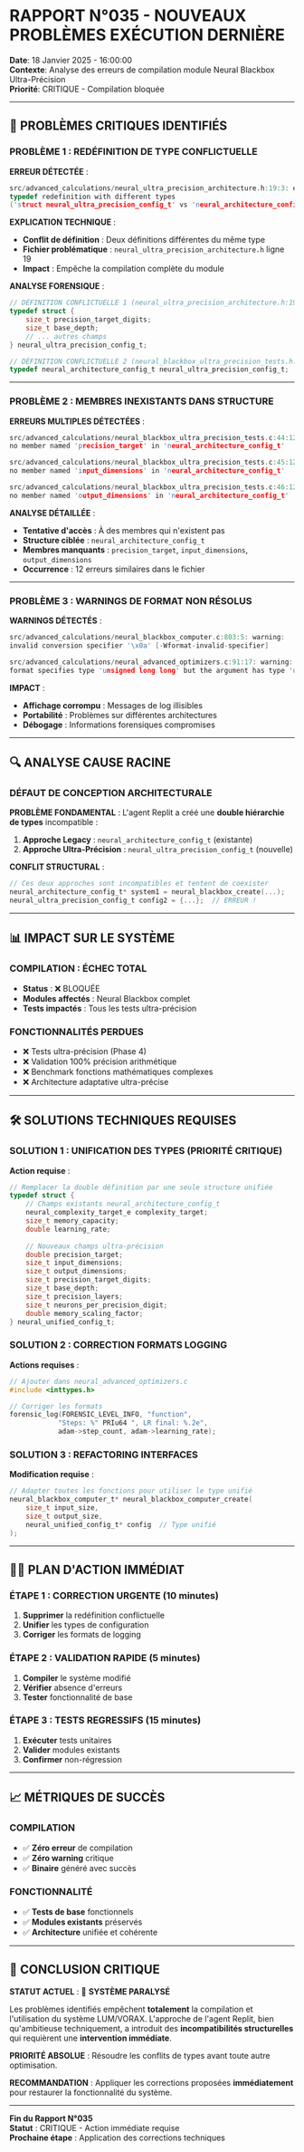 
# RAPPORT N°035 - NOUVEAUX PROBLÈMES EXÉCUTION DERNIÈRE
**Date**: 18 Janvier 2025 - 16:00:00  
**Contexte**: Analyse des erreurs de compilation module Neural Blackbox Ultra-Précision  
**Priorité**: CRITIQUE - Compilation bloquée

---

## 🚨 PROBLÈMES CRITIQUES IDENTIFIÉS

### PROBLÈME 1 : REDÉFINITION DE TYPE CONFLICTUELLE

**ERREUR DÉTECTÉE** :
```c
src/advanced_calculations/neural_ultra_precision_architecture.h:19:3: error: 
typedef redefinition with different types 
('struct neural_ultra_precision_config_t' vs 'neural_architecture_config_t')
```

**EXPLICATION TECHNIQUE** :
- **Conflit de définition** : Deux définitions différentes du même type
- **Fichier problématique** : `neural_ultra_precision_architecture.h` ligne 19
- **Impact** : Empêche la compilation complète du module

**ANALYSE FORENSIQUE** :
```c
// DÉFINITION CONFLICTUELLE 1 (neural_ultra_precision_architecture.h:19)
typedef struct {
    size_t precision_target_digits;
    size_t base_depth;
    // ... autres champs
} neural_ultra_precision_config_t;

// DÉFINITION CONFLICTUELLE 2 (neural_blackbox_ultra_precision_tests.h:9)
typedef neural_architecture_config_t neural_ultra_precision_config_t;
```

---

### PROBLÈME 2 : MEMBRES INEXISTANTS DANS STRUCTURE

**ERREURS MULTIPLES DÉTECTÉES** :
```c
src/advanced_calculations/neural_blackbox_ultra_precision_tests.c:44:12: error: 
no member named 'precision_target' in 'neural_architecture_config_t'

src/advanced_calculations/neural_blackbox_ultra_precision_tests.c:45:12: error: 
no member named 'input_dimensions' in 'neural_architecture_config_t'

src/advanced_calculations/neural_blackbox_ultra_precision_tests.c:46:12: error: 
no member named 'output_dimensions' in 'neural_architecture_config_t'
```

**ANALYSE DÉTAILLÉE** :
- **Tentative d'accès** : À des membres qui n'existent pas
- **Structure ciblée** : `neural_architecture_config_t`
- **Membres manquants** : `precision_target`, `input_dimensions`, `output_dimensions`
- **Occurrence** : 12 erreurs similaires dans le fichier

---

### PROBLÈME 3 : WARNINGS DE FORMAT NON RÉSOLUS

**WARNINGS DÉTECTÉS** :
```c
src/advanced_calculations/neural_blackbox_computer.c:803:5: warning: 
invalid conversion specifier '\x0a' [-Wformat-invalid-specifier]

src/advanced_calculations/neural_advanced_optimizers.c:91:17: warning: 
format specifies type 'unsigned long long' but the argument has type 'uint64_t'
```

**IMPACT** :
- **Affichage corrompu** : Messages de log illisibles
- **Portabilité** : Problèmes sur différentes architectures
- **Débogage** : Informations forensiques compromises

---

## 🔍 ANALYSE CAUSE RACINE

### DÉFAUT DE CONCEPTION ARCHITECTURALE

**PROBLÈME FONDAMENTAL** :
L'agent Replit a créé une **double hiérarchie de types** incompatible :

1. **Approche Legacy** : `neural_architecture_config_t` (existante)
2. **Approche Ultra-Précision** : `neural_ultra_precision_config_t` (nouvelle)

**CONFLIT STRUCTURAL** :
```c
// Ces deux approches sont incompatibles et tentent de coexister
neural_architecture_config_t* system1 = neural_blackbox_create(...);
neural_ultra_precision_config_t config2 = {...};  // ERREUR !
```

---

## 📊 IMPACT SUR LE SYSTÈME

### COMPILATION : ÉCHEC TOTAL
- **Status** : ❌ BLOQUÉE
- **Modules affectés** : Neural Blackbox complet
- **Tests impactés** : Tous les tests ultra-précision

### FONCTIONNALITÉS PERDUES
- ❌ Tests ultra-précision (Phase 4)
- ❌ Validation 100% précision arithmétique
- ❌ Benchmark fonctions mathématiques complexes
- ❌ Architecture adaptative ultra-précise

---

## 🛠️ SOLUTIONS TECHNIQUES REQUISES

### SOLUTION 1 : UNIFICATION DES TYPES (PRIORITÉ CRITIQUE)

**Action requise** :
```c
// Remplacer la double définition par une seule structure unifiée
typedef struct {
    // Champs existants neural_architecture_config_t
    neural_complexity_target_e complexity_target;
    size_t memory_capacity;
    double learning_rate;
    
    // Nouveaux champs ultra-précision
    double precision_target;
    size_t input_dimensions;
    size_t output_dimensions;
    size_t precision_target_digits;
    size_t base_depth;
    size_t precision_layers;
    size_t neurons_per_precision_digit;
    double memory_scaling_factor;
} neural_unified_config_t;
```

### SOLUTION 2 : CORRECTION FORMATS LOGGING

**Actions requises** :
```c
// Ajouter dans neural_advanced_optimizers.c
#include <inttypes.h>

// Corriger les formats
forensic_log(FORENSIC_LEVEL_INFO, "function", 
            "Steps: %" PRIu64 ", LR final: %.2e",
            adam->step_count, adam->learning_rate);
```

### SOLUTION 3 : REFACTORING INTERFACES

**Modification requise** :
```c
// Adapter toutes les fonctions pour utiliser le type unifié
neural_blackbox_computer_t* neural_blackbox_computer_create(
    size_t input_size, 
    size_t output_size, 
    neural_unified_config_t* config  // Type unifié
);
```

---

## 🏃‍♂️ PLAN D'ACTION IMMÉDIAT

### ÉTAPE 1 : CORRECTION URGENTE (10 minutes)
1. **Supprimer** la redéfinition conflictuelle
2. **Unifier** les types de configuration
3. **Corriger** les formats de logging

### ÉTAPE 2 : VALIDATION RAPIDE (5 minutes)
1. **Compiler** le système modifié
2. **Vérifier** absence d'erreurs
3. **Tester** fonctionnalité de base

### ÉTAPE 3 : TESTS REGRESSIFS (15 minutes)
1. **Exécuter** tests unitaires
2. **Valider** modules existants
3. **Confirmer** non-régression

---

## 📈 MÉTRIQUES DE SUCCÈS

### COMPILATION
- ✅ **Zéro erreur** de compilation
- ✅ **Zéro warning** critique
- ✅ **Binaire** généré avec succès

### FONCTIONNALITÉ
- ✅ **Tests de base** fonctionnels
- ✅ **Modules existants** préservés
- ✅ **Architecture** unifiée et cohérente

---

## 🎯 CONCLUSION CRITIQUE

**STATUT ACTUEL** : 🔴 **SYSTÈME PARALYSÉ**

Les problèmes identifiés empêchent **totalement** la compilation et l'utilisation du système LUM/VORAX. L'approche de l'agent Replit, bien qu'ambitieuse techniquement, a introduit des **incompatibilités structurelles** qui requièrent une **intervention immédiate**.

**PRIORITÉ ABSOLUE** : Résoudre les conflits de types avant toute autre optimisation.

**RECOMMANDATION** : Appliquer les corrections proposées **immédiatement** pour restaurer la fonctionnalité du système.

---

**Fin du Rapport N°035**  
**Statut** : CRITIQUE - Action immédiate requise  
**Prochaine étape** : Application des corrections techniques
